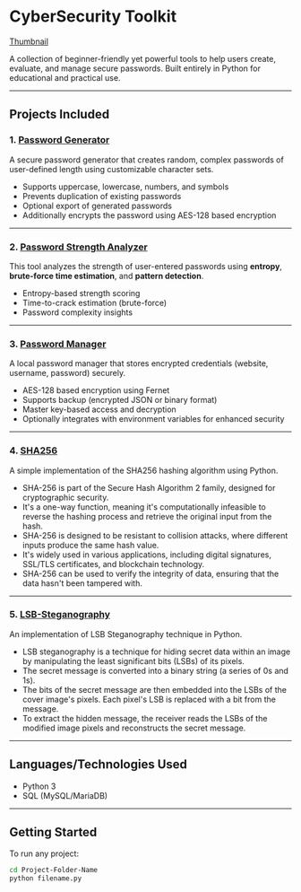 # CyberSecurity Toolkit
 [Thumbnail](./assets/thumbnail.jpg)

A collection of beginner-friendly yet powerful tools to help users create, evaluate, and manage secure passwords. Built entirely in Python for educational and practical use.

---

## Projects Included

### 1. [Password Generator](UniquePasswordGenerator/)
A secure password generator that creates random, complex passwords of user-defined length using customizable character sets.

- Supports uppercase, lowercase, numbers, and symbols
- Prevents duplication of existing passwords
- Optional export of generated passwords
- Additionally encrypts the password using AES-128 based encryption

---

### 2. [Password Strength Analyzer](SecurePasswordEvaluator/)
This tool analyzes the strength of user-entered passwords using **entropy**, **brute-force time estimation**, and **pattern detection**.

- Entropy-based strength scoring
- Time-to-crack estimation (brute-force)
- Password complexity insights

---

### 3. [Password Manager](PasswordVault/)
A local password manager that stores encrypted credentials (website, username, password) securely.

- AES-128 based encryption using Fernet
- Supports backup (encrypted JSON or binary format)
- Master key-based access and decryption
- Optionally integrates with environment variables for enhanced security

---

### 4. [SHA256](SHA256/)
A simple implementation of the SHA256 hashing algorithm using Python.

- SHA-256 is part of the Secure Hash Algorithm 2 family, designed for cryptographic security.
- It's a one-way function, meaning it's computationally infeasible to reverse the hashing process and retrieve the original input from the hash.
- SHA-256 is designed to be resistant to collision attacks, where different inputs produce the same hash value.
- It's widely used in various applications, including digital signatures, SSL/TLS certificates, and blockchain technology.
- SHA-256 can be used to verify the integrity of data, ensuring that the data hasn't been tampered with.

---

### 5. [LSB-Steganography](LSB-Steganography)
An implementation of LSB Steganography technique in Python.

- LSB steganography is a technique for hiding secret data within an image by manipulating the least significant bits (LSBs) of its pixels.
- The secret message is converted into a binary string (a series of 0s and 1s).
- The bits of the secret message are then embedded into the LSBs of the cover image's pixels. Each pixel's LSB is replaced with a bit from the message.
- To extract the hidden message, the receiver reads the LSBs of the modified image pixels and reconstructs the secret message. 

---

## Languages/Technologies Used

- Python 3
- SQL (MySQL/MariaDB)

---

## Getting Started

To run any project:

```bash
cd Project-Folder-Name
python filename.py
